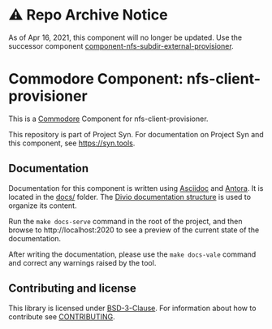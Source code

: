 # ⚠️ Repo Archive Notice

As of Apr 16, 2021, this component will no longer be updated.
Use the successor component [component-nfs-subdir-external-provisioner](https://github.com/projectsyn/component-nfs-subdir-external-provisioner).

# Commodore Component: nfs-client-provisioner

This is a [Commodore][commodore] Component for nfs-client-provisioner.

This repository is part of Project Syn.
For documentation on Project Syn and this component, see https://syn.tools.

## Documentation

Documentation for this component is written using [Asciidoc][asciidoc] and [Antora][antora].
It is located in the [docs/](docs) folder.
The [Divio documentation structure](https://documentation.divio.com/) is used to organize its content.

Run the `make docs-serve` command in the root of the project, and then browse to http://localhost:2020 to see a preview of the current state of the documentation.

After writing the documentation, please use the `make docs-vale` command and correct any warnings raised by the tool.

## Contributing and license

This library is licensed under [BSD-3-Clause](LICENSE).
For information about how to contribute see [CONTRIBUTING](CONTRIBUTING.md).

[commodore]: https://docs.syn.tools/commodore/index.html
[asciidoc]: https://asciidoctor.org/
[antora]: https://antora.org/
